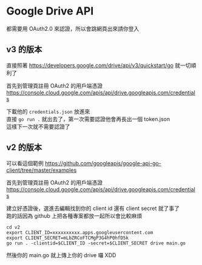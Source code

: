 Google Drive API
===
都需要用 OAuth2.0 來認證，所以會跳網頁出來請你登入

## v3 的版本
直接照著 https://developers.google.com/drive/api/v3/quickstart/go 
就一切順利了

首先到管理頁註冊 OAuth2 的用戶端憑證
https://console.cloud.google.com/apis/api/drive.googleapis.com/credentials

下載他的 `credentials.json` 放進來  
直接 `go run .` 就出去了，第一次需要認證他會再長出一個 token.json  
這樣下一次就不需要認證了

## v2 的版本
可以看這個範例
https://github.com/googleapis/google-api-go-client/tree/master/examples

首先到管理頁註冊 OAuth2 的用戶端憑證
https://console.cloud.google.com/apis/api/drive.googleapis.com/credentials

建立好憑證後，選進去編輯找到你的 client id 還有 client secret 就了事了  
跑的話因為 github 上把各種專案都放一起所以會比較麻煩
```
cd v2
export CLIENT_ID=xxxxxxxxxx.apps.googleusercontent.com
export CLIENT_SECRET=mLbZRCoFTCMgP3G4hP0hfD5k
go run . -clientid=$CLIENT_ID -secret=$CLIENT_SECRET drive main.go
```

然後你的 main.go 就上傳上你的 drive 囉 XDD